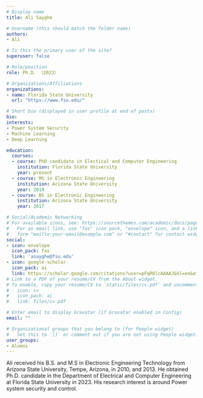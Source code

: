 ```yaml
---
# Display name
title: Ali Sayghe

# Username (this should match the folder name)
authors:
- Ali

# Is this the primary user of the site?
superuser: false

# Role/position
role: Ph.D. （2023）

# Organizations/Affiliations
organizations:
- name: Florida State University
  url: "https://www.fsu.edu/"

# Short bio (displayed in user profile at end of posts)
bio:
interests:
- Power System Security
- Machine Learning
- Deep Learning

education:
  courses:
  - course: PhD candidate in Electical and Computer Engineering
    institution: Florida State University
    year: present
  - course: MS in Electronic Engineering
    institution: Arizona State University
    year: 2019
  - course: BS in Electronic Engineering
    institution: Arizona State University
    year: 2017

# Social/Academic Networking
# For available icons, see: https://sourcethemes.com/academic/docs/page-builder/#icons
#   For an email link, use "fas" icon pack, "envelope" icon, and a link in the
#   form "mailto:your-email@example.com" or "#contact" for contact widget.
social:
- icon: envelope
  icon_pack: fas
  link: 'asayghe@fsu.edu'
- icon: google-scholar
  icon_pack: ai
  link: https://scholar.google.com/citations?user=pFqR0lcAAAAJ&hl=en&oi=ao
# Link to a PDF of your resume/CV from the About widget.
# To enable, copy your resume/CV to `static/files/cv.pdf` and uncomment the lines below.
# - icon: cv
#   icon_pack: ai
#   link: files/cv.pdf

# Enter email to display Gravatar (if Gravatar enabled in Config)
email: ""

# Organizational groups that you belong to (for People widget)
#   Set this to `[]` or comment out if you are not using People widget.
user_groups:
- Alumni
---
```


Ali received his B.S. and M.S in Electronic Engineering Technology from Arizona State University, Tempe, Arizona, in 2010, and 2013. He obtained Ph.D. candidate in the Department of Electrical and Computer Engineering at Florida State University in 2023. His research interest is around Power system security and control.
